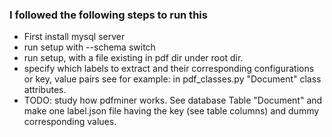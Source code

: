 ### I followed the following steps to run this

 - First install mysql server
 - run setup with --schema switch
 - run setup, with a file existing in pdf dir under root dir.
 - specify which labels to extract and their corresponding configurations
or key, value pairs see for example: in pdf_classes.py "Document" class attributes.
 - TODO: study how pdfminer works. See database Table "Document" and make one
label.json file having the key (see table columns) and dummy corresponding values.